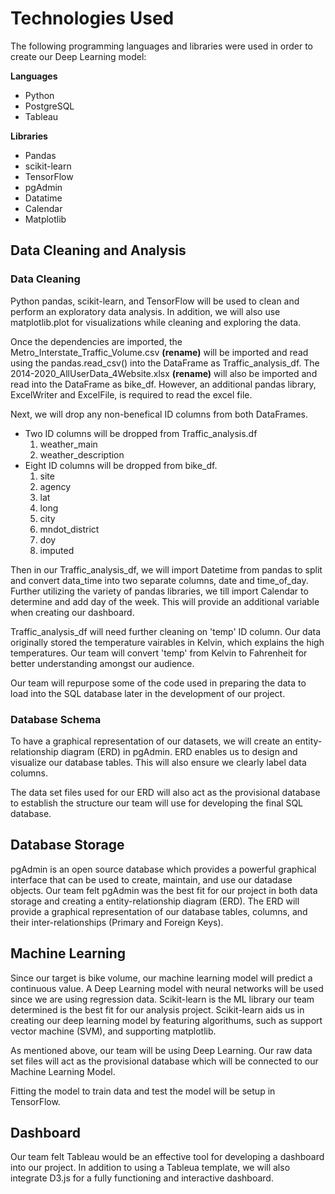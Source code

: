 # Technologies Used
The following programming languages and libraries were used in order to create our Deep Learning model:

**Languages**
- Python
- PostgreSQL
- Tableau

**Libraries**
- Pandas
- scikit-learn
- TensorFlow
- pgAdmin
- Datatime
- Calendar
- Matplotlib

## Data Cleaning and Analysis
### Data Cleaning
Python pandas, scikit-learn, and TensorFlow will be used to clean and perform an exploratory data analysis. In addition, we will also use matplotlib.plot for visualizations while cleaning and exploring the data. 

Once the dependencies are imported, the Metro_Interstate_Traffic_Volume.csv **(rename)** will be imported and read using the pandas.read_csv() into the DataFrame as Traffic_analysis_df. The 2014-2020_AllUserData_4Website.xlsx **(rename)** will also be imported and read into the DataFrame as bike_df. However, an additional pandas library, ExcelWriter and ExcelFile, is required to read the excel file. 

Next, we will drop any non-benefical ID columns from both DataFrames.

- Two ID columns will be dropped from Traffic_analysis.df
    1. weather_main
    2. weather_description
- Eight ID columns will be dropped from bike_df.
    1. site
    2. agency
    3. lat
    4. long
    5. city
    6. mndot_district
    7. doy
    8. imputed

Then in our Traffic_analysis_df, we will import Datetime from pandas to split and convert data_time into two separate columns, date and time_of_day. Further utilizing the variety of pandas libraries, we till import Calendar to determine and add day of the week. This will provide an additional variable when creating our dashboard.

Traffic_analysis_df will need further cleaning on 'temp' ID column. Our data originally stored the temperature vairables in Kelvin, which explains the high temperatures. Our team will convert 'temp' from Kelvin to Fahrenheit for better understanding amongst our audience. 

Our team will repurpose some of the code used in preparing the data to load into the SQL database later in the development of our project.

### Database Schema
To have a graphical representation of our datasets, we will create an entity-relationship diagram (ERD) in pgAdmin. ERD enables us to design and visualize our database tables. This will also ensure we clearly label data columns.  

The data set files used for our ERD will also act as the provisional database to establish the structure our team will use for developing the final SQL database.

## Database Storage
pgAdmin is an open source database which provides a powerful graphical interface that can be used to create, maintain, and use our datadase objects. Our team felt pgAdmin was the best fit for our project in both data storage and creating a entity-relationship diagram (ERD). The ERD will provide a graphical representation of our database tables, columns, and their inter-relationships (Primary and Foreign Keys). 

## Machine Learning
Since our target is bike volume, our machine learning model will predict a continuous value. A Deep Learning model with neural networks will be used since we are using regression data. Scikit-learn is the ML library our team determined is the best fit for our analysis project. Scikit-learn aids us in creating our deep learning model by featuring algorithums, such as support vector machine (SVM), and supporting matplotlib. 

As mentioned above, our team will be using Deep Learning. Our raw data set files will act as the provisional database which will be connected to our Machine Learning Model. 

Fitting the model to train data and test the model will be setup in TensorFlow.

## Dashboard
Our team felt Tableau would be an effective tool for developing a dashboard into our project. In addition to using a Tableua template, we will also integrate D3.js for a fully functioning and interactive dashboard. 